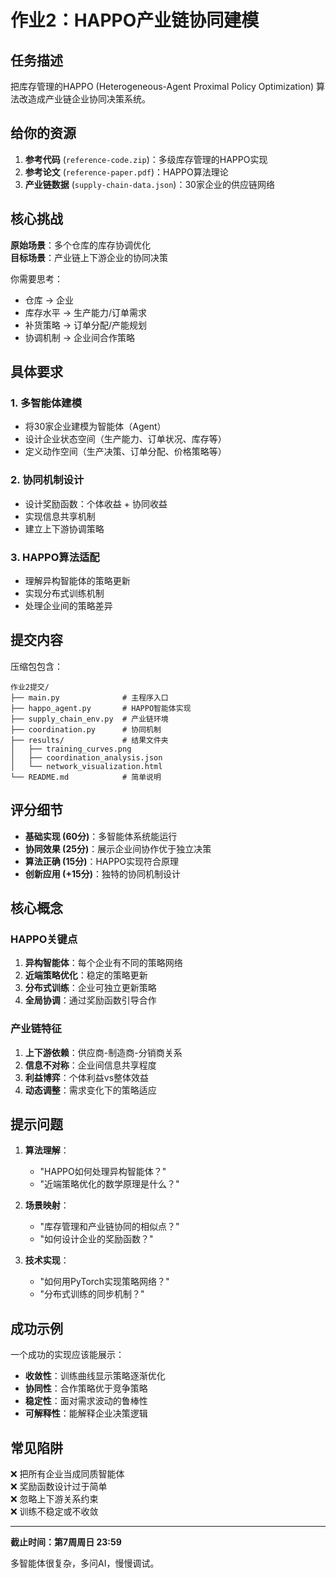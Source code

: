 # 作业2：HAPPO产业链协同建模

## 任务描述

把库存管理的HAPPO (Heterogeneous-Agent Proximal Policy Optimization) 算法改造成产业链企业协同决策系统。

## 给你的资源

1. **参考代码** (`reference-code.zip`)：多级库存管理的HAPPO实现
2. **参考论文** (`reference-paper.pdf`)：HAPPO算法理论
3. **产业链数据** (`supply-chain-data.json`)：30家企业的供应链网络

## 核心挑战

**原始场景**：多个仓库的库存协调优化  
**目标场景**：产业链上下游企业的协同决策

你需要思考：
- 仓库 → 企业
- 库存水平 → 生产能力/订单需求
- 补货策略 → 订单分配/产能规划  
- 协调机制 → 企业间合作策略

## 具体要求

### 1. 多智能体建模
- 将30家企业建模为智能体（Agent）
- 设计企业状态空间（生产能力、订单状况、库存等）
- 定义动作空间（生产决策、订单分配、价格策略等）

### 2. 协同机制设计
- 设计奖励函数：个体收益 + 协同收益
- 实现信息共享机制
- 建立上下游协调策略

### 3. HAPPO算法适配
- 理解异构智能体的策略更新
- 实现分布式训练机制
- 处理企业间的策略差异

## 提交内容

压缩包包含：
```
作业2提交/
├── main.py              # 主程序入口
├── happo_agent.py       # HAPPO智能体实现
├── supply_chain_env.py  # 产业链环境
├── coordination.py      # 协同机制
├── results/             # 结果文件夹
│   ├── training_curves.png
│   ├── coordination_analysis.json
│   └── network_visualization.html
└── README.md            # 简单说明
```

## 评分细节

- **基础实现 (60分)**：多智能体系统能运行
- **协同效果 (25分)**：展示企业间协作优于独立决策
- **算法正确 (15分)**：HAPPO实现符合原理
- **创新应用 (+15分)**：独特的协同机制设计

## 核心概念

### HAPPO关键点
1. **异构智能体**：每个企业有不同的策略网络
2. **近端策略优化**：稳定的策略更新
3. **分布式训练**：企业可独立更新策略
4. **全局协调**：通过奖励函数引导合作

### 产业链特征
1. **上下游依赖**：供应商-制造商-分销商关系
2. **信息不对称**：企业间信息共享程度
3. **利益博弈**：个体利益vs整体效益
4. **动态调整**：需求变化下的策略适应

## 提示问题

1. **算法理解**：
   - "HAPPO如何处理异构智能体？"
   - "近端策略优化的数学原理是什么？"

2. **场景映射**：
   - "库存管理和产业链协同的相似点？"
   - "如何设计企业的奖励函数？"

3. **技术实现**：
   - "如何用PyTorch实现策略网络？"
   - "分布式训练的同步机制？"

## 成功示例

一个成功的实现应该能展示：
- **收敛性**：训练曲线显示策略逐渐优化
- **协同性**：合作策略优于竞争策略
- **稳定性**：面对需求波动的鲁棒性
- **可解释性**：能解释企业决策逻辑

## 常见陷阱

❌ 把所有企业当成同质智能体  
❌ 奖励函数设计过于简单  
❌ 忽略上下游关系约束  
❌ 训练不稳定或不收敛

---

**截止时间：第7周周日 23:59**

多智能体很复杂，多问AI，慢慢调试。